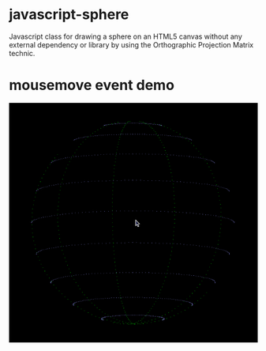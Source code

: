 # javascript-sphere

Javascript class for drawing a sphere on an HTML5 canvas without any external dependency or library by using the Orthographic Projection Matrix technic.

# mousemove event demo

![demo](res/Peek_2022-04-09_14-12.gif)
